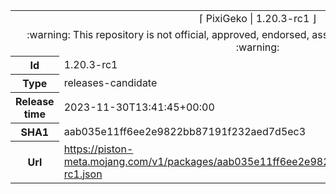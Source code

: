 <html><table>
<tr><td colspan="2" align="center"><img width="0" height="0"><br/>⌈ PixiGeko | 1.20.3-rc1 ⌋<br/><img width="0" height="0"></td></tr>
<tr><td colspan="2" align="center"><img width="0" height="0"><br/>
:warning: This repository is not official, approved, endorsed, associated or connected with Mojang :warning:
<br/><img width="0" height="0"></td></tr>
<tr><th>Id</th><td>1.20.3-rc1</td></tr>
<tr><th>Type</th><td>releases-candidate</td></tr>
<tr><th>Release time</th><td>2023-11-30T13:41:45+00:00</td></tr>
<tr><th>SHA1</th><td>aab035e11ff6ee2e9822bb87191f232aed7d5ec3</td></tr>
<tr><th>Url</th><td><a href="https://piston-meta.mojang.com/v1/packages/aab035e11ff6ee2e9822bb87191f232aed7d5ec3/1.20.3-rc1.json">https://piston-meta.mojang.com/v1/packages/aab035e11ff6ee2e9822bb87191f232aed7d5ec3/1.20.3-rc1.json</a></td></tr>